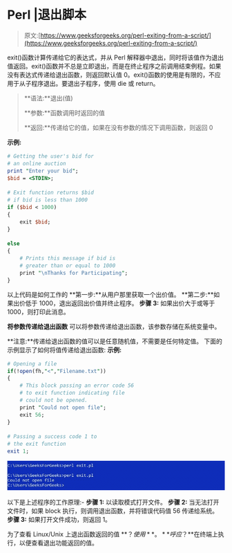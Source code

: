 # Perl |退出脚本

> 原文:[https://www.geeksforgeeks.org/perl-exiting-from-a-script/](https://www.geeksforgeeks.org/perl-exiting-from-a-script/)

exit()函数计算传递给它的表达式，并从 Perl 解释器中退出，同时将该值作为退出值返回。exit()函数并不总是立即退出，而是在终止程序之前调用结束例程。如果没有表达式传递给退出函数，则返回默认值 0。exit()函数的使用是有限的，不应用于从子程序退出。要退出子程序，使用 die 或 return。

> **语法:**退出(值)
> 
> **参数:**函数调用时返回的值
> 
> **返回:**传递给它的值，如果在没有参数的情况下调用函数，则返回 0

**示例:**

```perl
# Getting the user's bid for
# an online auction
print "Enter your bid";
$bid = <STDIN>;

# Exit function returns $bid
# if bid is less than 1000
if ($bid < 1000)
{
    exit $bid;
}

else
{
    # Prints this message if bid is 
    # greater than or equal to 1000
    print "\nThanks for Participating";
}
```

以上代码是如何工作的
**第一步:**从用户那里获取一个出价值。
**第二步:**如果出价低于 1000，退出返回出价值并终止程序。
**步骤 3:** 如果出价大于或等于 1000，则打印此消息。

**将参数传递给退出函数**
可以将参数传递给退出函数，该参数存储在系统变量中。

**注意:**传递给退出函数的值可以是任意随机值，不需要是任何特定值。
下面的示例显示了如何将值传递给退出函数:
**示例:**

```perl
# Opening a file
if(!open(fh,"<","Filename.txt"))
{
    # This block passing an error code 56 
    # to exit function indicating file 
    # could not be opened.
    print "Could not open file";
    exit 56;
}

# Passing a success code 1 to 
# the exit function
exit 1;
```

![](img/04ca203e4ddeba71055c5667e1390ea1.png)

以下是上述程序的工作原理:-
**步骤 1:** 以读取模式打开文件。
**步骤 2:** 当无法打开文件时，如果 block 执行，则调用退出函数，并将错误代码值 56 传递给系统。
**步骤 3:** 如果打开文件成功，则返回 1。

为了查看 Linux/Unix 上退出函数返回的值 **$？使用**。**呼应$？**在终端上执行，以便查看退出功能返回的值。